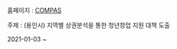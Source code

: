 홈페이지 : [COMPAS](https://compas.lh.or.kr/subj/competition/info?subjNo=SBJ_2012_002)

주제 : (용인시) 지역별 상권분석을 통한 청년창업 지원 대책 도출   

2021-01-03 ~ 